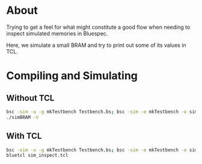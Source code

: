 # About

Trying to get a feel for what might constitute a good flow when
needing to inspect simulated memories in Bluespec.

Here, we simulate a small BRAM and try to print out some of its 
values in TCL.

# Compiling and Simulating 

## Without TCL

```bash
bsc -sim -u -g mkTestbench Testbench.bs; bsc -sim -e mkTestbench -o simBRAM;
./simBRAM -V
```

## With TCL

```bash
bsc -sim -u -g mkTestbench Testbench.bs; bsc -sim -e mkTestbench -o simBRAM;
bluetcl sim_inspect.tcl
```